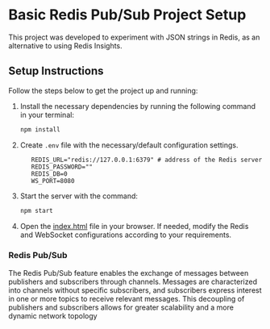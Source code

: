 # Basic Redis Pub/Sub Project Setup

This project was developed to experiment with JSON strings in Redis, as an alternative to using Redis Insights.

## Setup Instructions

Follow the steps below to get the project up and running:

1. Install the necessary dependencies by running the following command in your terminal:

   ```bash
   npm install
   ```

2. Create `.env` file with the necessary/default configuration settings.

   ```.env
      REDIS_URL="redis://127.0.0.1:6379" # address of the Redis server
      REDIS_PASSWORD=""
      REDIS_DB=0
      WS_PORT=8080
   ```

3. Start the server with the command:

   ```bash
   npm start
   ```

4. Open the [index.html](index.html) file in your browser. If needed, modify the Redis and WebSocket configurations according to your requirements.

### Redis Pub/Sub

The Redis Pub/Sub feature enables the exchange of messages between publishers and subscribers through channels. Messages are characterized into channels without specific subscribers, and subscribers express interest in one or more topics to receive relevant messages. This decoupling of publishers and subscribers allows for greater scalability and a more dynamic network topology
